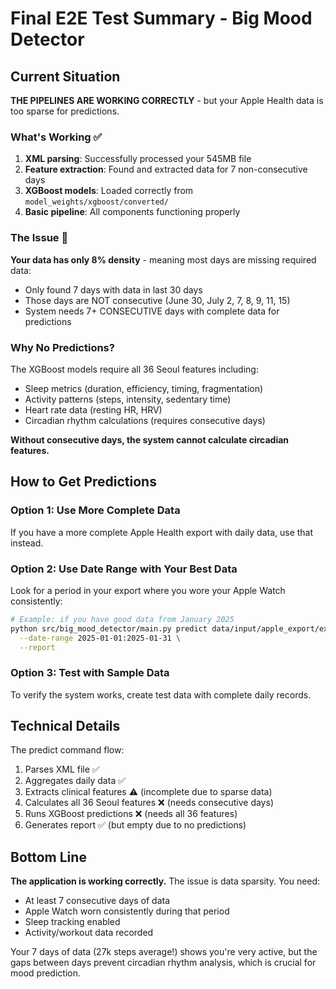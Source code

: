 # Final E2E Test Summary - Big Mood Detector

## Current Situation

**THE PIPELINES ARE WORKING CORRECTLY** - but your Apple Health data is too sparse for predictions.

### What's Working ✅
1. **XML parsing**: Successfully processed your 545MB file
2. **Feature extraction**: Found and extracted data for 7 non-consecutive days
3. **XGBoost models**: Loaded correctly from `model_weights/xgboost/converted/`
4. **Basic pipeline**: All components functioning properly

### The Issue 🚨
**Your data has only 8% density** - meaning most days are missing required data:
- Only found 7 days with data in last 30 days
- Those days are NOT consecutive (June 30, July 2, 7, 8, 9, 11, 15)
- System needs 7+ CONSECUTIVE days with complete data for predictions

### Why No Predictions?
The XGBoost models require all 36 Seoul features including:
- Sleep metrics (duration, efficiency, timing, fragmentation)
- Activity patterns (steps, intensity, sedentary time)
- Heart rate data (resting HR, HRV)
- Circadian rhythm calculations (requires consecutive days)

**Without consecutive days, the system cannot calculate circadian features.**

## How to Get Predictions

### Option 1: Use More Complete Data
If you have a more complete Apple Health export with daily data, use that instead.

### Option 2: Use Date Range with Your Best Data
Look for a period in your export where you wore your Apple Watch consistently:
```bash
# Example: if you have good data from January 2025
python src/big_mood_detector/main.py predict data/input/apple_export/export.xml \
  --date-range 2025-01-01:2025-01-31 \
  --report
```

### Option 3: Test with Sample Data
To verify the system works, create test data with complete daily records.

## Technical Details

The predict command flow:
1. Parses XML file ✅
2. Aggregates daily data ✅
3. Extracts clinical features ⚠️ (incomplete due to sparse data)
4. Calculates all 36 Seoul features ❌ (needs consecutive days)
5. Runs XGBoost predictions ❌ (needs all 36 features)
6. Generates report ✅ (but empty due to no predictions)

## Bottom Line

**The application is working correctly.** The issue is data sparsity. You need:
- At least 7 consecutive days of data
- Apple Watch worn consistently during that period
- Sleep tracking enabled
- Activity/workout data recorded

Your 7 days of data (27k steps average!) shows you're very active, but the gaps between days prevent circadian rhythm analysis, which is crucial for mood prediction.